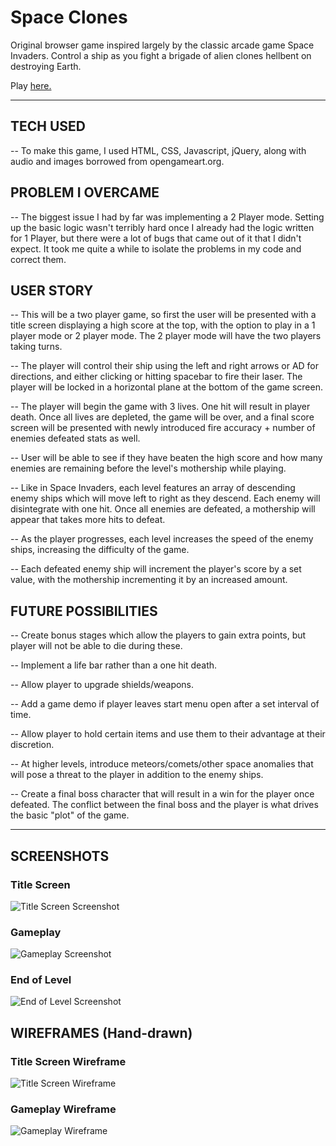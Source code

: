 # Space Clones

Original browser game inspired largely by the classic arcade game Space Invaders. Control a ship as you fight a brigade of alien clones hellbent on destroying Earth.

Play [here.](https://tboneearls.github.io/space_clones/index.html)

---

## TECH USED

-- To make this game, I used HTML, CSS, Javascript, jQuery, along with audio and images borrowed from opengameart.org.

## PROBLEM I OVERCAME

-- The biggest issue I had by far was implementing a 2 Player mode. Setting up the basic logic wasn't terribly hard once I already had the logic written for 1 Player, but there were a lot of bugs that came out of it that I didn't expect. It took me quite a while to isolate the problems in my code and correct them.

## USER STORY

-- This will be a two player game, so first the user will be presented with a title screen displaying a high score at the top, with the option to play in a 1 player mode or 2 player mode. The 2 player mode will have the two players taking turns.

-- The player will control their ship using the left and right arrows or AD for directions, and either clicking or hitting spacebar to fire their laser. The player will be locked in a horizontal plane at the bottom of the game screen.

-- The player will begin the game with 3 lives. One hit will result in player death. Once all lives are depleted, the game will be over, and a final score screen will be presented with newly introduced fire accuracy + number of enemies defeated stats as well.

-- User will be able to see if they have beaten the high score and how many enemies are remaining before the level's mothership while playing.

-- Like in Space Invaders, each level features an array of descending enemy ships which will move left to right as they descend. Each enemy will disintegrate with one hit. Once all enemies are defeated, a mothership will appear that takes more hits to defeat.

-- As the player progresses, each level increases the speed of the enemy ships, increasing the difficulty of the game.

-- Each defeated enemy ship will increment the player's score by a set value, with the mothership incrementing it by an increased amount.

## FUTURE POSSIBILITIES

-- Create bonus stages which allow the players to gain extra points, but player will not be able to die during these.

-- Implement a life bar rather than a one hit death.

-- Allow player to upgrade shields/weapons.

-- Add a game demo if player leaves start menu open after a set interval of time.

-- Allow player to hold certain items and use them to their advantage at their discretion.

-- At higher levels, introduce meteors/comets/other space anomalies that will pose a threat to the player in addition to the enemy ships.

-- Create a final boss character that will result in a win for the player once defeated. The conflict between the final boss and the player is what drives the basic "plot" of the game.

---

## SCREENSHOTS

### Title Screen
![Title Screen Screenshot](images/readme_imgs/title_screenshot.png)

### Gameplay
![Gameplay Screenshot](images/readme_imgs/gameplay_main_screenshot.png)

### End of Level
![End of Level Screenshot](images/readme_imgs/gameplay_mothership_screenshot.png)

## WIREFRAMES (Hand-drawn)

### Title Screen Wireframe
![Title Screen Wireframe](images/readme_imgs/title_screen_wireframe.jpg)

### Gameplay Wireframe
![Gameplay Wireframe](images/readme_imgs/gameplay_wireframe.jpg)